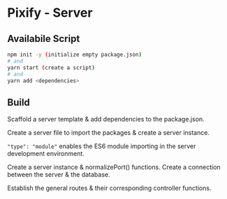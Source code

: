 # Pixify - Server

## Availabile Script

```bash
npm init -y (initialize empty package.json)
# and
yarn start (create a script)
# and
yarn add <dependencies>
```

## Build

Scaffold a server template & add dependencies to the package.json.

Create a server file to import the packages & create a server instance.

`"type": "module"` enables the ES6 module importing in the server development environment.

Create a server instance & normalizePort() functions. Create a connection between the server & the database.

Establish the general routes & their corresponding controller functions.
